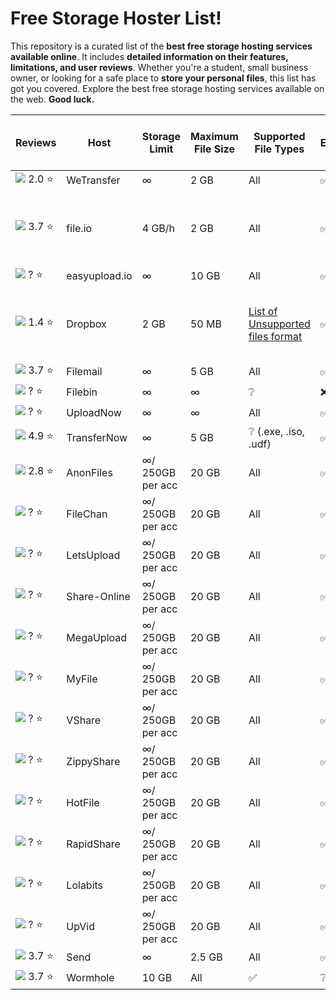 # Free Storage Hoster List!

This repository is a curated list of the **best free storage hosting services available online**. It includes **detailed information on their features, limitations, and user reviews**. Whether you're a student, small business owner, or looking for a safe place to **store your personal files**, this list has got you covered. Explore the best free storage hosting services available on the web. **__Good luck.__**


| Reviews | Host | Storage Limit | Maximum File Size | Supported File Types | Encryption | Upload and Download Speeds | Availability and Uptime | Watermarks |
|--|--|--|--|--|--|--|--|--|
|![](https://cdn.trustpilot.net/brand-assets/4.1.0/stars/stars-2.svg) 2.0 :star: | WeTransfer |∞|2 GB|All|✅|❔|100%|❌|
|![](https://cdn.trustpilot.net/brand-assets/4.1.0/stars/stars-3.5.svg) 3.7 :star:|file.io|4 GB/h|2 GB|All|✅|📤 150 Mbps / 📥 20 Mbps to 40 Mbps|❔|❌|
|![](https://cdn.trustpilot.net/brand-assets/4.1.0/stars/stars-0.svg) ? :star:|easyupload.io|∞|10 GB|All|✅|❔|❔|❌|
|![](https://cdn.trustpilot.net/brand-assets/4.1.0/stars/stars-1.5.svg) 1.4 :star:|Dropbox|2 GB|50 MB|[List of Unsupported files format](https://justpaste.it/d714l)|✅|📤 150 Mbps / 📥 20 Mbps to 40 Mbps|99.9%|❌|
|![](https://cdn.trustpilot.net/brand-assets/4.1.0/stars/stars-3.5.svg) 3.7 :star:|Filemail|∞|5 GB|All|✅|❔|99.9%|❌|
|![](https://cdn.trustpilot.net/brand-assets/4.1.0/stars/stars-0.svg) ? :star:|Filebin|∞|∞|❔|❌|❔|❔|❌|
|![](https://cdn.trustpilot.net/brand-assets/4.1.0/stars/stars-0.svg) ? :star:|UploadNow|∞|∞|All|✅|∞|❔|❌|
|![](https://cdn.trustpilot.net/brand-assets/4.1.0/stars/stars-5.svg) 4.9 :star:|TransferNow|∞|5 GB|❔ (.exe, .iso, .udf)|✅|❔|❔|❌|
|![](https://cdn.trustpilot.net/brand-assets/4.1.0/stars/stars-3.svg) 2.8 ⭐|AnonFiles|∞/ 250GB per acc|20 GB|All|✅|∞|❔|❌|
|![](https://cdn.trustpilot.net/brand-assets/4.1.0/stars/stars-0.svg) ? :star:|FileChan|∞/ 250GB per acc|20 GB|All|✅|∞|❔|❌|
|![](https://cdn.trustpilot.net/brand-assets/4.1.0/stars/stars-0.svg) ? :star:|LetsUpload|∞/ 250GB per acc|20 GB|All|✅|∞|❔|❌|
|![](https://cdn.trustpilot.net/brand-assets/4.1.0/stars/stars-0.svg) ? :star:|Share-Online|∞/ 250GB per acc|20 GB|All|✅|∞|❔|❌|
|![](https://cdn.trustpilot.net/brand-assets/4.1.0/stars/stars-0.svg) ? :star:|MegaUpload|∞/ 250GB per acc|20 GB|All|✅|∞|❔|❌|
|![](https://cdn.trustpilot.net/brand-assets/4.1.0/stars/stars-0.svg) ? :star:|MyFile|∞/ 250GB per acc|20 GB|All|✅|∞|❔|❌|
|![](https://cdn.trustpilot.net/brand-assets/4.1.0/stars/stars-0.svg) ? :star:|VShare|∞/ 250GB per acc|20 GB|All|✅|∞|❔|❌|
|![](https://cdn.trustpilot.net/brand-assets/4.1.0/stars/stars-0.svg) ? :star:|ZippyShare|∞/ 250GB per acc|20 GB|All|✅|∞|❔|❌|
|![](https://cdn.trustpilot.net/brand-assets/4.1.0/stars/stars-0.svg) ? :star:|HotFile|∞/ 250GB per acc|20 GB|All|✅|∞|❔|❌|
|![](https://cdn.trustpilot.net/brand-assets/4.1.0/stars/stars-0.svg) ? :star:|RapidShare|∞/ 250GB per acc|20 GB|All|✅|∞|❔|❌|
|![](https://cdn.trustpilot.net/brand-assets/4.1.0/stars/stars-0.svg) ? :star:|Lolabits|∞/ 250GB per acc|20 GB|All|✅|∞|❔|❌|
|![](https://cdn.trustpilot.net/brand-assets/4.1.0/stars/stars-0.svg) ? :star:|UpVid|∞/ 250GB per acc|20 GB|All|✅|∞|❔|❌|
|![](https://cdn.trustpilot.net/brand-assets/4.1.0/stars/stars-3.5.svg) 3.7 :star:|Send|∞|2.5 GB|All|✅|❔|❔|❌|
|![](https://cdn.trustpilot.net/brand-assets/4.1.0/stars/stars-3.5.svg) 3.7 :star:|Wormhole|10 GB|All|✅|❔|❔|❔|❌|
